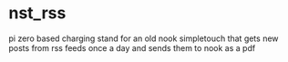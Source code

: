 # nst_rss
pi zero based charging stand for an old nook simpletouch that gets new posts from rss feeds once a day and sends them to nook as a pdf
